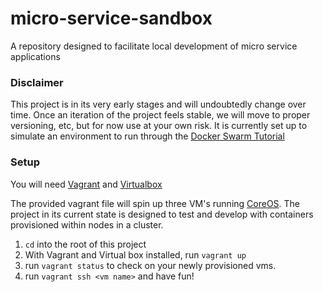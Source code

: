 # micro-service-sandbox
A repository designed to facilitate local development of micro service applications

### Disclaimer

This project is in its very early stages and will undoubtedly change over time. Once an iteration of the project feels stable, we will move to proper versioning, etc, but for now use at your own risk. It is currently set up to simulate an environment to run through the [Docker Swarm Tutorial](https://docs.docker.com/engine/swarm/swarm-tutorial/)

### Setup

You will need [Vagrant](https://www.vagrantup.com/) and [Virtualbox](https://www.virtualbox.org/wiki/Downloads)

The provided vagrant file will spin up three VM's running [CoreOS](https://coreos.com/). The project in its current state is designed to test and develop with containers provisioned within nodes in a cluster. 

1. `cd` into the root of this project
2. With Vagrant and Virtual box installed, run `vagrant up`
3. run `vagrant status` to check on your newly provisioned vms. 
4. run `vagrant ssh <vm name>` and have fun!

